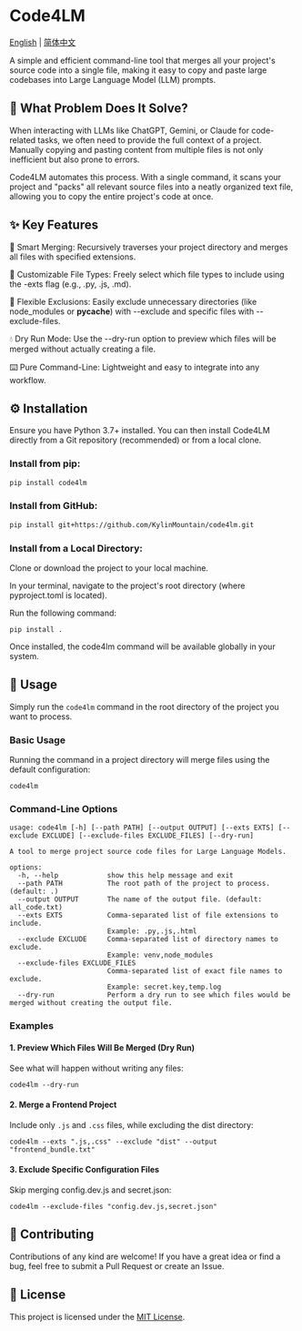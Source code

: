 # Code4LM
[English](./README.md) | [简体中文](./README_zh.md)

A simple and efficient command-line tool that merges all your project's source code into a single file, making it easy to copy and paste large codebases into Large Language Model (LLM) prompts.

## 🤔 What Problem Does It Solve?
When interacting with LLMs like ChatGPT, Gemini, or Claude for code-related tasks, we often need to provide the full context of a project. Manually copying and pasting content from multiple files is not only inefficient but also prone to errors.

Code4LM automates this process. With a single command, it scans your project and "packs" all relevant source files into a neatly organized text file, allowing you to copy the entire project's code at once.

## ✨ Key Features
📂 Smart Merging: Recursively traverses your project directory and merges all files with specified extensions.

🎯 Customizable File Types: Freely select which file types to include using the -exts flag (e.g., .py, .js, .md).

🙈 Flexible Exclusions: Easily exclude unnecessary directories (like node_modules or __pycache__) with --exclude and specific files with --exclude-files.

💧 Dry Run Mode: Use the --dry-run option to preview which files will be merged without actually creating a file.

⌨️ Pure Command-Line: Lightweight and easy to integrate into any workflow.

## ⚙️ Installation
Ensure you have Python 3.7+ installed. You can then install Code4LM directly from a Git repository (recommended) or from a local clone.

### Install from pip:
```bash
pip install code4lm
```

### Install from GitHub:
```bash
pip install git+https://github.com/KylinMountain/code4lm.git
```

### Install from a Local Directory:

Clone or download the project to your local machine.

In your terminal, navigate to the project's root directory (where pyproject.toml is located).

Run the following command:
```
pip install .
```
Once installed, the code4lm command will be available globally in your system.

## 🚀 Usage
Simply run the `code4lm` command in the root directory of the project you want to process.

### Basic Usage
Running the command in a project directory will merge files using the default configuration:

```
code4lm
```

### Command-Line Options
```
usage: code4lm [-h] [--path PATH] [--output OUTPUT] [--exts EXTS] [--exclude EXCLUDE] [--exclude-files EXCLUDE_FILES] [--dry-run]

A tool to merge project source code files for Large Language Models.

options:
  -h, --help            show this help message and exit
  --path PATH           The root path of the project to process. (default: .)
  --output OUTPUT       The name of the output file. (default: all_code.txt)
  --exts EXTS           Comma-separated list of file extensions to include.
                        Example: .py,.js,.html
  --exclude EXCLUDE     Comma-separated list of directory names to exclude.
                        Example: venv,node_modules
  --exclude-files EXCLUDE_FILES
                        Comma-separated list of exact file names to exclude.
                        Example: secret.key,temp.log
  --dry-run             Perform a dry run to see which files would be merged without creating the output file.
```
### Examples
#### 1. Preview Which Files Will Be Merged (Dry Run)

See what will happen without writing any files:
```
code4lm --dry-run
```
#### 2. Merge a Frontend Project

Include only `.js` and `.css` files, while excluding the dist directory:
```
code4lm --exts ".js,.css" --exclude "dist" --output "frontend_bundle.txt"
```

#### 3. Exclude Specific Configuration Files

Skip merging config.dev.js and secret.json:
```
code4lm --exclude-files "config.dev.js,secret.json"
```

## 🤝 Contributing
Contributions of any kind are welcome! If you have a great idea or find a bug, feel free to submit a Pull Request or create an Issue.

## 📜 License
This project is licensed under the [MIT License](https://opensource.org/licenses/MIT).